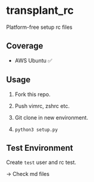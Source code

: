 # transplant_rc

Platform-free setup rc files

## Coverage

- AWS Ubuntu :white_check_mark:

## Usage

1. Fork this repo.

2. Push vimrc, zshrc etc.

3. Git clone in new environment.

4. `python3 setup.py`

## Test Environment

Create `test` user and rc test.

→ Check md files
